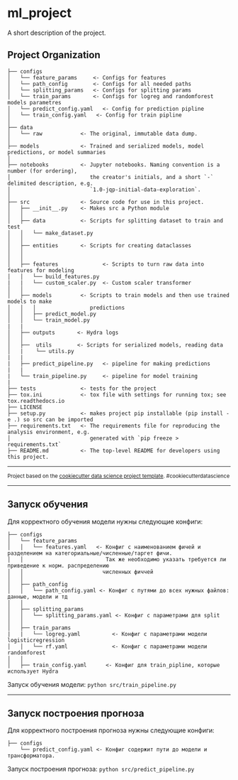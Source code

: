 ml_project
==============================

A short description of the project.

Project Organization
------------
    ├── configs
    │   └── feature_params     <- Configs for features
    │   └── path_config        <- Configs for all needed paths
    │   └── splitting_params   <- Configs for splitting params
    │   └── train_params       <- Configs for logreg and randomforest models parametres
    │   └── predict_config.yaml   <- Config for prediction pipline
    │   └── train_config.yaml   <- Config for train pipline
    │ 
    ├── data
    │   └── raw            <- The original, immutable data dump.
    │
    ├── models             <- Trained and serialized models, model predictions, or model summaries
    │
    ├── notebooks          <- Jupyter notebooks. Naming convention is a number (for ordering),
    │                         the creator's initials, and a short `-` delimited description, e.g.
    │                         `1.0-jqp-initial-data-exploration`.
    │
    ├── src                <- Source code for use in this project.
    │   ├── __init__.py    <- Makes src a Python module
    │   │
    │   ├── data           <- Scripts for splitting dataset to train and test
    │   │   └── make_dataset.py
    │   │
    │   ├── entities       <- Scripts for creating dataclasses
    │   │    
    │   │
    │   ├── features              <- Scripts to turn raw data into features for modeling
    │   │   └── build_features.py
    |   |   └── custom_scaler.py  <- Custom scaler transformer
    │   │
    │   ├── models         <- Scripts to train models and then use trained models to make
    │   │   │                 predictions
    │   │   ├── predict_model.py
    │   │   └── train_model.py
    |   |
    │   ├── outputs       <- Hydra logs
    │   │   
    │   ├──  utils        <- Scripts for serialized models, reading data
    │   |    └── utils.py
    |   |
    |   ├── predict_pipeline.py   <- pipeline for making predictions
    |   |
    |   └── train_pipeline.py     <- pipeline for model training
    |
    ├── tests              <- tests for the project
    ├── tox.ini            <- tox file with settings for running tox; see tox.readthedocs.io
    ├── LICENSE
    ├── setup.py           <- makes project pip installable (pip install -e .) so src can be imported
    ├── requirements.txt   <- The requirements file for reproducing the analysis environment, e.g.
    │                         generated with `pip freeze > requirements.txt`
    ├── README.md          <- The top-level README for developers using this project.

--------

<p><small>Project based on the <a target="_blank" href="https://drivendata.github.io/cookiecutter-data-science/">cookiecutter data science project template</a>. #cookiecutterdatascience</small></p>

--------
Запуск обучения
------------
Для корректного обучения модели нужны следующие конфиги:

    ├── configs
    │   └── feature_params
    │   │   └── features.yaml   <- Конфиг с наименованием фичей и разделением на категориальные/численные/таргет фичи.
    │   │                          Так же необходимо указать требуется ли приведение к норм. распределению
    │   │                         численных фиччей
    │   │
    │   ├── path_config           
    │   │   └── path_config.yaml <- Конфиг с путями до всех нужных файлов: данные, модели и тд
    │   │
    │   ├── splitting_params
    │   │   └── splitting_params.yaml <- Конфиг с параметрами для split
    │   │
    │   ├── train_params
    |   |   └── logreg.yaml          <- Конфиг с параметрами модели logisticregression
    │   │   └── rf.yaml              <- Конфиг с параметрами модели randomforest
    │   │
    │   ├── train_config.yaml      <- Конфиг для train_pipline, которые использует Hydra

Запуск обучения модели:  `python src/train_pipeline.py`

--------
Запуск построения прогноза
--------
Для корректного построения прогноза нужны следующие конфиги:

    ├── configs
        └── predict_config.yaml <- Конфиг содержит пути до модели и трансформатора.
        
Запуск построения прогноза:  `python src/predict_pipeline.py`
